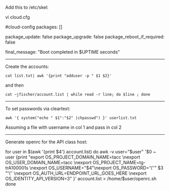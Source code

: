 Add this to /etc/skel:

vi cloud.cfg

#cloud-config
packages: []

package_update: false
package_upgrade: false
package_reboot_if_required: false

final_message: "Boot completed in $UPTIME seconds"

------------------

Create the accounts:

`cat list.txt| awk '{print "adduser -p " $1 $2}'`  

and then 

`cat ~jfischer/account.list | while read -r line; do $line ; done`

-----------------
To set passwords via cleartext:

`awk '{ system("echo " $1":"$2" |chpasswd") }' userlist.txt`

Assuming a file with username in col 1 and pass in col 2

-----------------
Generate openrc for the API class host:

for user in $(awk '{print $4'} account.list)
do
  awk -v user="$user" '$0 ~ user {print "export OS_PROJECT_DOMAIN_NAME=tacc \nexport OS_USER_DOMAIN_NAME=tacc \nexport OS_PROJECT_NAME=tg-trA100001s \nexport OS_USERNAME="$4"\nexport OS_PASSWORD='\''" $3 "'\'' \nexport OS_AUTH_URL=ENDPOINT_URL_GOES_HERE \nexport OS_IDENTITY_API_VERSION=3" }' account.list > /home/$user/openrc.sh
done


